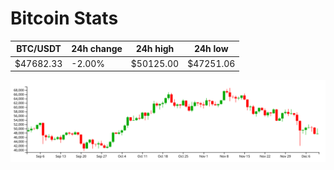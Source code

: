 # Bitcoin Stats

BTC/USDT|24h change|24h high|24h low|
|---|---|---|---|
|$47682.33|-2.00%|$50125.00|$47251.06|

<img src="./chart.svg">
